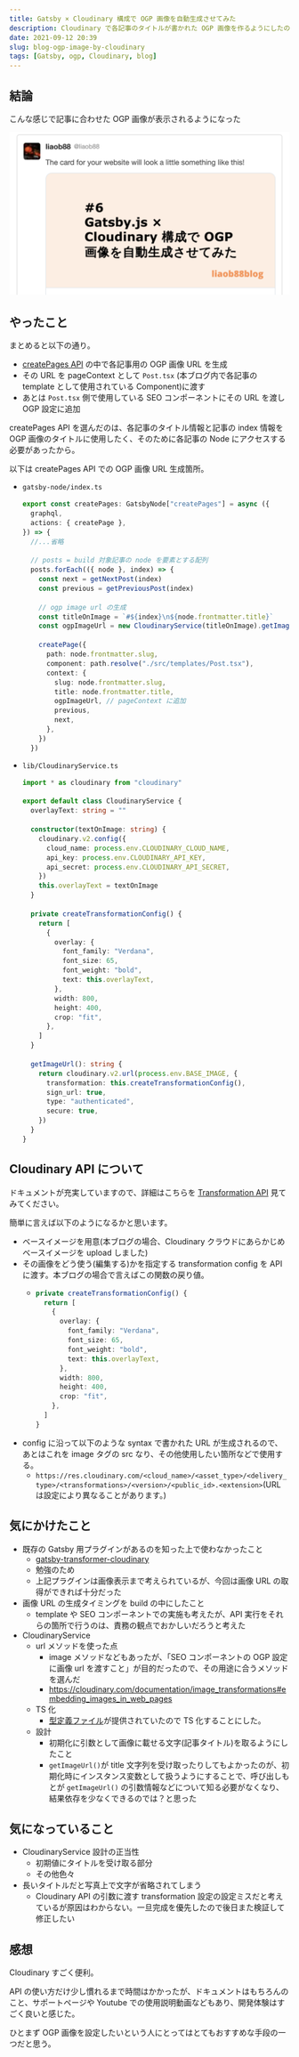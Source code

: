 ```yaml
---
title: Gatsby × Cloudinary 構成で OGP 画像を自動生成させてみた
description: Cloudinary で各記事のタイトルが書かれた OGP 画像を作るようにしたのでその内容をまとめました
date: 2021-09-12 20:39
slug: blog-ogp-image-by-cloudinary
tags: [Gatsby, ogp, Cloudinary, blog]
---
```


## 結論

こんな感じで記事に合わせた OGP 画像が表示されるようになった

![](../../src/images/blog-ogp-image-by-cloudinary/card-image.png)

## やったこと

まとめると以下の通り。

- [createPages API](https://www.gatsbyjs.com/docs/reference/config-files/gatsby-node/#createPages) の中で各記事用の OGP 画像 URL を生成
- その URL を pageContext として `Post.tsx` (本ブログ内で各記事の template として使用されている Component)に渡す
- あとは `Post.tsx` 側で使用している SEO コンポーネントにその URL を渡し OGP 設定に追加

createPages API を選んだのは、各記事のタイトル情報と記事の index 情報を OGP 画像のタイトルに使用したく、そのために各記事の Node にアクセスする必要があったから。

以下は createPages API での OGP 画像 URL 生成箇所。

- `gatsby-node/index.ts`

  ```ts
  export const createPages: GatsbyNode["createPages"] = async ({
    graphql,
    actions: { createPage },
  }) => {
    //...省略

    // posts = build 対象記事の node を要素とする配列
    posts.forEach(({ node }, index) => {
      const next = getNextPost(index)
      const previous = getPreviousPost(index)

      // ogp image url の生成
      const titleOnImage = `#${index}\n${node.frontmatter.title}`
      const ogpImageUrl = new CloudinaryService(titleOnImage).getImageUrl()

      createPage({
        path: node.frontmatter.slug,
        component: path.resolve("./src/templates/Post.tsx"),
        context: {
          slug: node.frontmatter.slug,
          title: node.frontmatter.title,
          ogpImageUrl, // pageContext に追加
          previous,
          next,
        },
      })
    })
  ```

- `lib/CloudinaryService.ts`

  ```ts
  import * as cloudinary from "cloudinary"

  export default class CloudinaryService {
    overlayText: string = ""

    constructor(textOnImage: string) {
      cloudinary.v2.config({
        cloud_name: process.env.CLOUDINARY_CLOUD_NAME,
        api_key: process.env.CLOUDINARY_API_KEY,
        api_secret: process.env.CLOUDINARY_API_SECRET,
      })
      this.overlayText = textOnImage
    }

    private createTransformationConfig() {
      return [
        {
          overlay: {
            font_family: "Verdana",
            font_size: 65,
            font_weight: "bold",
            text: this.overlayText,
          },
          width: 800,
          height: 400,
          crop: "fit",
        },
      ]
    }

    getImageUrl(): string {
      return cloudinary.v2.url(process.env.BASE_IMAGE, {
        transformation: this.createTransformationConfig(),
        sign_url: true,
        type: "authenticated",
        secure: true,
      })
    }
  }
  ```

## Cloudinary API について

ドキュメントが充実していますので、詳細はこちらを [Transformation API](https://cloudinary.com/documentation/image_transformations) 見てみてください。

簡単に言えば以下のようになるかと思います。

- ベースイメージを用意(本ブログの場合、Cloudinary クラウドにあらかじめベースイメージを upload しました)
- その画像をどう使う(編集する)かを指定する transformation config を API に渡す。本ブログの場合で言えばこの関数の戻り値。
  - ```ts
    private createTransformationConfig() {
      return [
        {
          overlay: {
            font_family: "Verdana",
            font_size: 65,
            font_weight: "bold",
            text: this.overlayText,
          },
          width: 800,
          height: 400,
          crop: "fit",
        },
      ]
    }
    ```
- config に沿って以下のような syntax で書かれた URL が生成されるので、あとはこれを image タグの src なり、その他使用したい箇所などで使用する。
  - `https://res.cloudinary.com/<cloud_name>/<asset_type>/<delivery_type>/<transformations>/<version>/<public_id>.<extension>`(URL は設定により異なることがあります。)

## 気にかけたこと

- 既存の Gatsby 用プラグインがあるのを知った上で使わなかったこと
  - [gatsby-transformer-cloudinary](https://www.gatsbyjs.com/plugins/gatsby-transformer-cloudinary/)
  - 勉強のため
  - 上記プラグインは画像表示まで考えられているが、今回は画像 URL の取得ができれば十分だった
- 画像 URL の生成タイミングを build の中にしたこと
  - template や SEO コンポーネントでの実施も考えたが、API 実行をそれらの箇所で行うのは、責務の観点でおかしいだろうと考えた
- CloudinaryService
  - url メソッドを使った点
    - image メソッドなどもあったが、「SEO コンポーネントの OGP 設定に画像 url を渡すこと」が目的だったので、その用途に合うメソッドを選んだ
    - https://cloudinary.com/documentation/image_transformations#embedding_images_in_web_pages
  - TS 化
    - [型定義ファイル](https://github.com/cloudinary/cloudinary_npm/blob/7dcdd278da4c57c28f9eb20fe501b618458c05c6/types/index.d.ts)が提供されていたので TS 化することにした。
  - 設計
    - 初期化に引数として画像に載せる文字(記事タイトル)を取るようにしたこと
    - `getImageUrl()`が title 文字列を受け取ったりしてもよかったのが、初期化時にインスタンス変数として扱うようにすることで、呼び出しもとが `getImageUrl()` の引数情報などについて知る必要がなくなり、結果依存を少なくできるのでは？と思った

## 気になっていること

- CloudinaryService 設計の正当性
  - 初期値にタイトルを受け取る部分
  - その他色々
- 長いタイトルだと写真上で文字が省略されてしまう
  - Cloudinary API の引数に渡す transformation 設定の設定ミスだと考えているが原因はわからない。一旦完成を優先したので後日また検証して修正したい

## 感想

Cloudinary すごく便利。

API の使い方だけ少し慣れるまで時間はかかったが、ドキュメントはもちろんのこと、サポートページや Youtube での使用説明動画などもあり、開発体験はすごく良いと感じた。

ひとまず OGP 画像を設定したいという人にとってはとてもおすすめな手段の一つだと思う。
